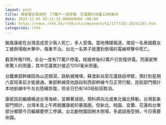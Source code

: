 ```yaml
---
layout: post
title: 康妮襲台致兩死　77萬戶一度停電　花蓮累計雨量1200毫米
date: 2024-11-01 02:11:33.000000000 +08:00
link: https://news.rthk.hk/rthk/ch/component/k2/1777102-20241101.htm
categories: rthk
---
```


颱風康妮在台灣造成至少兩人死亡，多人受傷。當地傳媒報道，南投一名泰國籍女工被倒塌樹木擊中，傷重不治。台北一名男子就遭到倒塌的電線桿擊中死亡。

截至昨晚11時，全台一度有77萬戶停電，經搶修後62萬戶已恢復供電。而康妮帶來驚人的雨量，其中花蓮累計接近1200毫米雨量。

台鐵東部幹線因為山泥傾瀉，路軌被掩埋，蘇澳新站至花蓮路段停駛，預計到星期六首班車前才能搶通。東部幹線其他路段和西部幹線今日正常行駛。民航部門預計本地航線中午左右陸續恢復，但全日仍有140班航班取消。

康妮目前繼續橫過台灣海峽，並顯著減弱，預料將向北或東北偏北移動。台灣氣象部門預計，台灣本島上午將脫離康妮的暴風圈，但新北、桃園、宜蘭、花蓮和台東部分鄉鎮今日繼續要停工停課。台北動物園因樹木倒塌，多處設施受損，今日需要休園。
